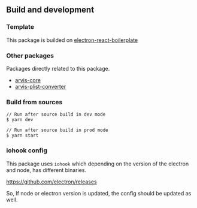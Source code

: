 ## Build and development

### Template

This package is builded on [electron-react-boilerplate](https://github.com/electron-react-boilerplate/electron-react-boilerplate)

### Other packages

Packages directly related to this package.

* [arvis-core]()
* [arvis-plist-converter]()

### Build from sources

```
// Run after source build in dev mode
$ yarn dev

// Run after source build in prod mode
$ yarn start
```

### iohook config

This package uses `iohook` which depending on the version of the electron and node, has different binaries.

https://github.com/electron/releases

So, If node or electron version is updated, the config should be updated as well.
